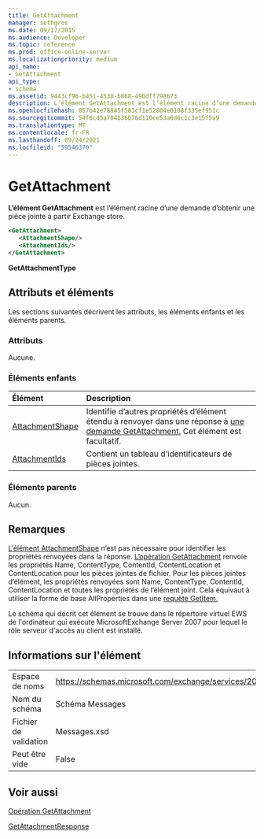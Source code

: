 ```yaml
---
title: GetAttachment
manager: sethgros
ms.date: 09/17/2015
ms.audience: Developer
ms.topic: reference
ms.prod: office-online-server
ms.localizationpriority: medium
api_name:
- GetAttachment
api_type:
- schema
ms.assetid: 9443cf96-b451-4530-b868-490dff798673
description: L’élément GetAttachment est l’élément racine d’une demande d’obtenir une pièce jointe à partir Exchange store.
ms.openlocfilehash: 057b42e78845f583cf1e52804e0108f335ef951c
ms.sourcegitcommit: 54f6cd5a704b36b76d110ee53a6d6c1c3e15f5a9
ms.translationtype: MT
ms.contentlocale: fr-FR
ms.lasthandoff: 09/24/2021
ms.locfileid: "59546370"
---
```

# <a name="getattachment"></a>GetAttachment

**L’élément GetAttachment** est l’élément racine d’une demande d’obtenir une pièce jointe à partir Exchange store. 
  
```xml
<GetAttachment>
   <AttachmentShape/>
   <AttachmentIds/>
</GetAttachment>
```

 **GetAttachmentType**
## <a name="attributes-and-elements"></a>Attributs et éléments

Les sections suivantes décrivent les attributs, les éléments enfants et les éléments parents.
  
### <a name="attributes"></a>Attributs

Aucune.
  
### <a name="child-elements"></a>Éléments enfants

|**Élément**|**Description**|
|:-----|:-----|
|[AttachmentShape](attachmentshape.md) <br/> |Identifie d’autres propriétés d’élément étendu à renvoyer dans une réponse à [une demande GetAttachment.](getattachment.md) Cet élément est facultatif.  <br/> |
|[AttachmentIds](attachmentids.md) <br/> |Contient un tableau d’identificateurs de pièces jointes.  <br/> |
   
### <a name="parent-elements"></a>Éléments parents

Aucun.
  
## <a name="remarks"></a>Remarques

[L’élément AttachmentShape](attachmentshape.md) n’est pas nécessaire pour identifier les propriétés renvoyées dans la réponse. [L’opération GetAttachment](getattachment-operation.md) renvoie les propriétés Name, ContentType, ContentId, ContentLocation et ContentLocation pour les pièces jointes de fichier. Pour les pièces jointes d’élément, les propriétés renvoyées sont Name, ContentType, ContentId, ContentLocation et toutes les propriétés de l’élément joint. Cela équivaut à utiliser la forme de base AllProperties dans une [requête GetItem.](getitem.md) 
  
Le schéma qui décrit cet élément se trouve dans le répertoire virtuel EWS de l'ordinateur qui exécute MicrosoftExchange Server 2007 pour lequel le rôle serveur d'accès au client est installé.
  
## <a name="element-information"></a>Informations sur l'élément

|||
|:-----|:-----|
|Espace de noms  <br/> |https://schemas.microsoft.com/exchange/services/2006/messages  <br/> |
|Nom du schéma  <br/> |Schéma Messages  <br/> |
|Fichier de validation  <br/> |Messages.xsd  <br/> |
|Peut être vide  <br/> |False  <br/> |
   
## <a name="see-also"></a>Voir aussi



[Opération GetAttachment](getattachment-operation.md)
  
[GetAttachmentResponse](getattachmentresponse.md)

